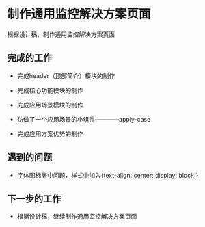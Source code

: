 # 制作通用监控解决方案页面

根据设计稿，制作通用监控解决方案页面

## 完成的工作

- 完成header（顶部简介）模块的制作

- 完成核心功能模块的制作

- 完成应用场景模块的制作

- 仿做了一个应用场景的小组件————apply-case

- 完成应用方案优势的制作

## 遇到的问题

- 字体图标居中问题，样式中加入{text-align: center;
          display: block;}


## 下一步的工作

- 根据设计稿，继续制作通用监控解决方案页面
